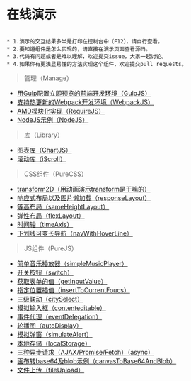 # 在线演示

```

* 1.演示的交互结果多半是打印在控制台中（F12），请自行查看。
* 2.要知道组件是怎么实现的，请直接在演示页面查看源码。
* 3.代码有问题或者是难以理解，欢迎提交issue，大家一起讨论。
* 4.如果你有更浅显易懂的方法实现这个组件，欢迎提交pull requests。

```

> 管理（Manage）

* [用Gulp配置立即预览的前端开发环境（GulpJS）](https://github.com/bergwhite/demo/tree/master/Manage/GulpJS)
* [支持热更新的Webpack开发环境（WebpackJS）](https://github.com/bergwhite/demo/tree/master/Manage/WebpackJS)
* [AMD模块化实现（RequireJS）](https://bergwhite.github.io/demo/Manage/RequireJS/)
* [NodeJS示例（NodeJS）](https://github.com/bergwhite/demo/tree/master/Manage/NodeJS)

> 库（Library）

* [图表库（ChartJS）](https://bergwhite.github.io/demo/Library/ChartJS/)
* [滚动库（iScroll）](https://bergwhite.github.io/demo/Library/iScroll/iscroll-slide)

> CSS组件（PureCSS）

* [transform2D（用动画演示transform是干嘛的）](https://bergwhite.github.io/demo/PureCSS/transform2D)
* [响应式布局以及图片懒加载（responseLayout）](https://bergwhite.github.io/demo/PureCSS/responseLayout)
* [等高布局（sameHeightLayout）](https://bergwhite.github.io/demo/PureCSS/sameHeightLayout)
* [弹性布局（flexLayout）](https://bergwhite.github.io/demo/PureCSS/flexLayout)
* [时间轴（timeAxis）](https://bergwhite.github.io/demo/PureCSS/timeAxis)
* [下划线可变长导航（navWithHoverLine）](https://bergwhite.github.io/demo/PureCSS/navWithHoverLine)

> JS组件（PureJS）

* [简单音乐播放器（simpleMusicPlayer）](https://bergwhite.github.io/demo/PureJS/simpleMusicPlayer)
* [开关按钮（switch）](https://bergwhite.github.io/demo/PureJS/switch)
* [获取表单的值（getInputValue）](https://bergwhite.github.io/demo/PureJS/getInputValue)
* [指定位置插值（insertToCurrentFoucs）](https://bergwhite.github.io/demo/PureJS/insertToCurrentFoucs)
* [三级联动（citySelect）](https://bergwhite.github.io/demo/PureJS/citySelect)
* [模拟输入框（contenteditable）](https://bergwhite.github.io/demo/PureJS/contenteditable)
* [事件代理（eventDelegation）](https://bergwhite.github.io/demo/PureJS/eventDelegation)
* [轮播图（autoDisplay）](https://bergwhite.github.io/demo/PureJS/autoDisplay)
* [模拟弹窗（simulateAlert）](https://bergwhite.github.io/demo/PureJS/simulateAlert)
* [本地存储（localStorage）](https://bergwhite.github.io/demo/PureJS/localStorage)
* [三种异步请求（AJAX/Promise/Fetch）（async）](https://bergwhite.github.io/demo/PureJS/async)
* [画布转base64及blob示例（canvasToBase64AndBlob）](https://bergwhite.github.io/demo/PureJS/canvasToBase64AndBlob)
* [文件上传（fileUpload）](https://bergwhite.github.io/demo/PureJS/fileUpload)